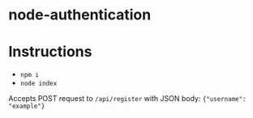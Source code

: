 ﻿# node-authentication
# Instructions
- `npm i`
- `node index`

Accepts POST request to `/api/register` with JSON body: `{"username": "example"}`
